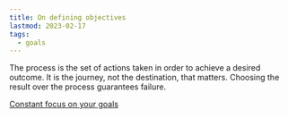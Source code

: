 ```yaml
---
title: On defining objectives
lastmod: 2023-02-17
tags:
  - goals
---
```


The process is the set of actions taken in order to achieve a desired outcome. It is the journey, not the destination, that matters. Choosing the result over the process guarantees failure.

[Constant focus on your goals](Constant%20focus%20on%20your%20goals.md)

